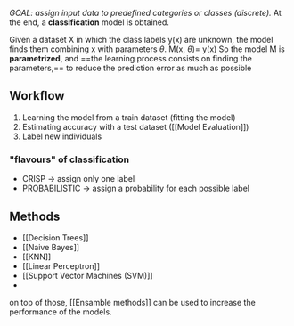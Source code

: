 _GOAL: assign input data to predefined categories or classes (discrete)._
At the end, a **classification** model is obtained. 

Given a dataset X in which the class labels y(x) are unknown, the model finds them combining x with parameters $\theta$.
M(x, $\theta$)= y(x)
So the model M is **parametrized**, and ==the learning process consists on finding the parameters,== to reduce the prediction error as much as possible

## Workflow
1. Learning the model from a train dataset (fitting the model)
2. Estimating accuracy with a test dataset ([[Model Evaluation]])
3. Label new individuals 

### "flavours" of classification
- CRISP -> assign only one label 
- PROBABILISTIC -> assign a probability for each possible label

## Methods
- [[Decision Trees]]
- [[Naive Bayes]]
- [[KNN]]
- [[Linear Perceptron]]
- [[Support Vector Machines (SVM)]]
- 

on top of those, [[Ensamble methods]] can be used to increase the performance of the models.